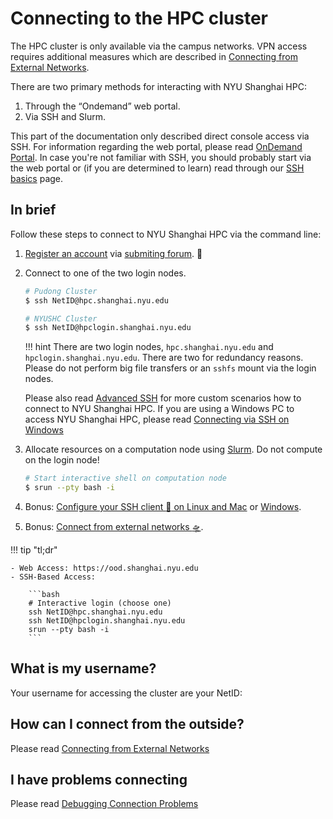 # Connecting to the HPC cluster
The HPC cluster is only available via the campus networks.
VPN access requires additional measures which are described in [Connecting from External Networks](./from-external.md).

There are two primary methods for interacting with NYU Shanghai HPC:

1. Through the “Ondemand” web portal.
2. Via SSH and Slurm.

This part of the documentation only described direct console access via SSH.
For information regarding the web portal, please read [OnDemand Portal](../ondemand/overview.md).
In case you're not familiar with SSH, you should probably start via the web portal or (if you are determined to learn) read through our [SSH basics](ssh-basics.md) page.

## In brief
Follow these steps to connect to NYU Shanghai HPC via the command line:

1. [Register an account](../admin/getting-access.md) via [submiting forum](https://nyu.service-now.com/sp?id=sc_cat_item&sys_id=b0fc230be498d6408b4d97a033492665). :memo: 
2. Connect to one of the two login nodes.
    
    ```bash
    # Pudong Cluster
    $ ssh NetID@hpc.shanghai.nyu.edu

    # NYUSHC Cluster
    $ ssh NetID@hpclogin.shanghai.nyu.edu
    ```

    !!! hint
        There are two login nodes, `hpc.shanghai.nyu.edu` and `hpclogin.shanghai.nyu.edu`. There are two for
        redundancy reasons. Please do not perform big file transfers or an `sshfs`
        mount via the login nodes. 

    Please also read [Advanced SSH](./advanced-ssh/overview.md) for more custom scenarios how to connect to NYU Shanghai HPC.
    If you are using a Windows PC to access NYU Shanghai HPC, please read [Connecting via SSH on Windows](./connecting-windows.md)

3. Allocate resources on a computation node using [Slurm](../slurm/overview.md). Do not compute on the login node!

    ```bash
    # Start interactive shell on computation node
    $ srun --pty bash -i
    ```

4. Bonus: [Configure your SSH client :wrench: on Linux and Mac](advanced-ssh/linux.md) or [Windows](advanced-ssh/windows.md).
5. Bonus: [Connect from external networks :flying_saucer:](./from-external.md).

!!! tip "tl;dr"

    - Web Access: https://ood.shanghai.nyu.edu
    - SSH-Based Access:

        ```bash
        # Interactive login (choose one)
        ssh NetID@hpc.shanghai.nyu.edu
        ssh NetID@hpclogin.shanghai.nyu.edu
        srun --pty bash -i
        ```

## What is my username?
Your username for accessing the cluster are your NetID:

## How can I connect from the outside?
Please read [Connecting from External Networks](./from-external.md)

## I have problems connecting
Please read [Debugging Connection Problems](./connection-problems.md)
